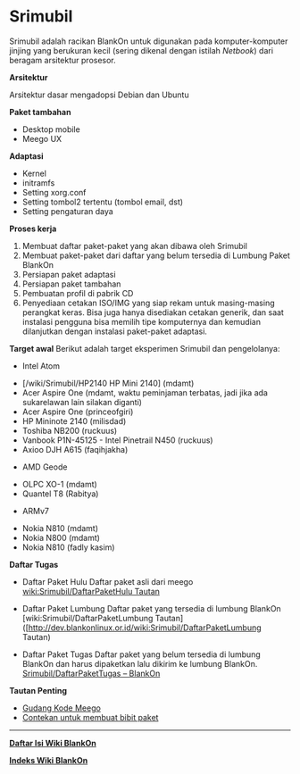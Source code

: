 # Srimubil


Srimubil adalah racikan BlankOn untuk digunakan pada komputer-komputer jinjing yang berukuran kecil (sering dikenal dengan istilah *Netbook*) dari beragam arsitektur prosesor.

**Arsitektur**

Arsitektur dasar mengadopsi Debian dan Ubuntu

**Paket tambahan**

 * Desktop mobile
 * Meego UX

**Adaptasi**
 * Kernel
 * initramfs
 * Setting xorg.conf
 * Setting tombol2 tertentu (tombol email, dst)
 * Setting pengaturan daya

**Proses kerja**
 1. Membuat daftar paket-paket yang akan dibawa oleh Srimubil
 1. Membuat paket-paket dari daftar yang belum tersedia di Lumbung Paket BlankOn
 1. Persiapan paket adaptasi
 1. Persiapan paket tambahan
 1. Pembuatan profil di pabrik CD
 1. Penyediaan cetakan ISO/IMG yang siap rekam untuk masing-masing perangkat keras. Bisa juga hanya disediakan cetakan generik, dan saat instalasi pengguna bisa memilih tipe komputernya dan kemudian dilanjutkan dengan instalasi paket-paket adaptasi.

**Target awal**
Berikut adalah target eksperimen Srimubil dan pengelolanya:
  + Intel Atom
   * [/wiki/Srimubil/HP2140 HP Mini 2140] (mdamt)
   * Acer Aspire One (mdamt, waktu peminjaman terbatas, jadi jika ada sukarelawan lain silakan diganti)
   * Acer Aspire One (princeofgiri)
   * HP Mininote 2140 (milisdad)
   * Toshiba NB200 (ruckuus)
   * Vanbook P1N-45125 - Intel Pinetrail N450 (ruckuus)
   * Axioo DJH A615 (faqihjakha)

  + AMD Geode
   * OLPC XO-1 (mdamt)
   * Quantel T8 (Rabitya)

  + ARMv7
   * Nokia N810 (mdamt)
   * Nokia N800 (mdamt)
   * Nokia N810 (fadly kasim)

**Daftar Tugas**
 * Daftar Paket Hulu
   Daftar paket asli dari meego [wiki:Srimubil/DaftarPaketHulu Tautan](http://dev.blankonlinux.or.id/wiki/Srimubil/DaftarPaketHulu)

 * Daftar Paket Lumbung
   Daftar paket yang tersedia di lumbung BlankOn [wiki:Srimubil/DaftarPaketLumbung Tautan]([http://dev.blankonlinux.or.id/wiki:Srimubil/DaftarPaketLumbung Tautan)

 * Daftar Paket Tugas
   Daftar paket yang belum tersedia di lumbung BlankOn dan harus dipaketkan lalu dikirim ke lumbung BlankOn. [Srimubil/DaftarPaketTugas – BlankOn](http://dev.blankonlinux.or.id/wiki/Srimubil/DaftarPaketTugas)

**Tautan Penting**

 * [Gudang Kode Meego](http://meego.gitorious.org)
 * [Contekan untuk membuat bibit paket](http://meego.gitorious.org/meego-netbook-ux/meego-jhbuild-netbook/)




---
[**Daftar Isi Wiki BlankOn**](/DaftarIsi/README.md)
 
[**Indeks Wiki BlankOn**](/Indeks.md)



